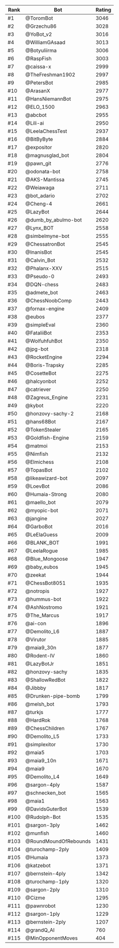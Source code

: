 Rank|Bot|Rating
---|---|---
#1|@ToromBot|3046
#2|@Grzechu86|3028
#3|@YoBot_v2|3016
#4|@WilliamGAsaad|3013
#5|@Botyuliirma|3006
#6|@RaspFish|3003
#7|@caissa-x|2999
#8|@TheFreshman1902|2997
#9|@PetersBot|2985
#10|@ArasanX|2977
#11|@HansNiemannBot|2975
#12|@ELO_1500|2963
#13|@abcbot|2955
#14|@Lili-ai|2950
#15|@LeelaChessTest|2937
#16|@BitByByte|2884
#17|@expositor|2820
#18|@magnusglad_bot|2804
#19|@pawn_git|2776
#20|@odonata-bot|2758
#21|@AKS-Mantissa|2745
#22|@Weiawaga|2711
#23|@bot_adario|2702
#24|@Cheng-4|2661
#25|@LazyBot|2644
#26|@dumb_by_abulmo-bot|2620
#27|@Lynx_BOT|2558
#28|@simbelmyne-bot|2555
#29|@ChessatronBot|2545
#30|@InanisBot|2545
#31|@Calvin_Bot|2532
#32|@Phalanx-XXV|2515
#33|@Pseudo-0|2493
#34|@DQN-chess|2483
#35|@admete_bot|2463
#36|@ChessNoobComp|2443
#37|@fornax-engine|2409
#38|@eubos|2377
#39|@simpleEval|2360
#40|@FataliiBot|2353
#41|@WolfuhfuhBot|2350
#42|@jpg-bot|2318
#43|@RocketEngine|2294
#44|@Boris-Trapsky|2285
#45|@CosetteBot|2275
#46|@halcyonbot|2252
#47|@catriever|2250
#48|@Zagreus_Engine|2231
#49|@kybot|2220
#50|@honzovy-sachy-2|2168
#51|@hans68Bot|2167
#52|@TokenStealer|2165
#53|@Goldfish-Engine|2159
#54|@matmoi|2153
#55|@Nimfish|2132
#56|@Elmichess|2108
#57|@TopasBot|2102
#58|@likeawizard-bot|2097
#59|@LoevBot|2086
#60|@Humaia-Strong|2080
#61|@maello_bot|2079
#62|@myopic-bot|2071
#63|@jangine|2027
#64|@GarboBot|2016
#65|@LeElaGuess|2009
#66|@BLANK_BOT|1991
#67|@LeelaRogue|1985
#68|@Blue_Mongoose|1947
#69|@baby_eubos|1945
#70|@zeekat|1944
#71|@ChessBot8051|1935
#72|@notropis|1927
#73|@hummus-bot|1922
#74|@AshNostromo|1921
#75|@The_Marcus|1917
#76|@ai-con|1896
#77|@Demolito_L6|1887
#78|@Virutor|1885
#79|@maia9_30n|1877
#80|@Rodent-IV|1860
#81|@LazyBotJr|1851
#82|@honzovy-sachy|1835
#83|@ShallowRedBot|1822
#84|@Jibbby|1817
#85|@Drunken-pipe-bomb|1799
#86|@melsh_bot|1793
#87|@turkjs|1777
#88|@HardRok|1768
#89|@ChessChildren|1767
#90|@Demolito_L5|1733
#91|@simplexitor|1730
#92|@maia5|1703
#93|@maia9_10n|1671
#94|@maia9|1670
#95|@Demolito_L4|1649
#96|@sargon-4ply|1587
#97|@schnecken_bot|1565
#98|@maia1|1563
#99|@DavidsGuterBot|1539
#100|@Rudolph-Bot|1535
#101|@sargon-3ply|1462
#102|@munfish|1460
#103|@RoundMoundOfRebounds|1431
#104|@turochamp-2ply|1409
#105|@Humaia|1373
#106|@katzebot|1371
#107|@bernstein-4ply|1342
#108|@turochamp-1ply|1320
#109|@sargon-2ply|1310
#110|@Cizme|1295
#111|@pawnrobot|1230
#112|@sargon-1ply|1229
#113|@bernstein-2ply|1207
#114|@grandQ_AI|760
#115|@MinOpponentMoves|404
